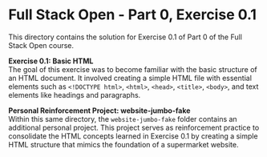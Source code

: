 # Full Stack Open - Part 0, Exercise 0.1  

This directory contains the solution for Exercise 0.1 of Part 0 of the Full Stack Open course.  

**Exercise 0.1: Basic HTML**  
The goal of this exercise was to become familiar with the basic structure of an HTML document. It involved creating a simple HTML file with essential elements such as `<!DOCTYPE html>`, `<html>`, `<head>`, `<title>`, `<body>`, and text elements like headings and paragraphs.  

**Personal Reinforcement Project: website-jumbo-fake**  
Within this same directory, the `website-jumbo-fake` folder contains an additional personal project. This project serves as reinforcement practice to consolidate the HTML concepts learned in Exercise 0.1 by creating a simple HTML structure that mimics the foundation of a supermarket website. 